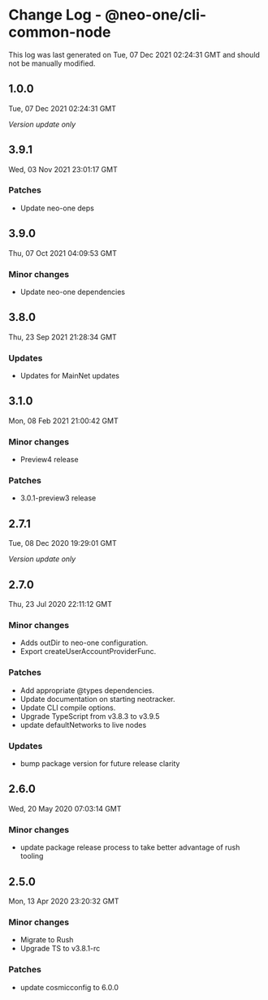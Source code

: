 # Change Log - @neo-one/cli-common-node

This log was last generated on Tue, 07 Dec 2021 02:24:31 GMT and should not be manually modified.

## 1.0.0
Tue, 07 Dec 2021 02:24:31 GMT

*Version update only*

## 3.9.1
Wed, 03 Nov 2021 23:01:17 GMT

### Patches

- Update neo-one deps

## 3.9.0
Thu, 07 Oct 2021 04:09:53 GMT

### Minor changes

- Update neo-one dependencies

## 3.8.0
Thu, 23 Sep 2021 21:28:34 GMT

### Updates

- Updates for MainNet updates

## 3.1.0
Mon, 08 Feb 2021 21:00:42 GMT

### Minor changes

- Preview4 release

### Patches

- 3.0.1-preview3 release

## 2.7.1
Tue, 08 Dec 2020 19:29:01 GMT

*Version update only*

## 2.7.0
Thu, 23 Jul 2020 22:11:12 GMT

### Minor changes

- Adds outDir to neo-one configuration.
- Export createUserAccountProviderFunc.

### Patches

- Add appropriate @types dependencies.
- Update documentation on starting neotracker.
- Update CLI compile options.
- Upgrade TypeScript from v3.8.3 to v3.9.5
- update defaultNetworks to live nodes

### Updates

- bump package version for future release clarity

## 2.6.0
Wed, 20 May 2020 07:03:14 GMT

### Minor changes

- update package release process to take better advantage of rush tooling

## 2.5.0
Mon, 13 Apr 2020 23:20:32 GMT

### Minor changes

- Migrate to Rush
- Upgrade TS to v3.8.1-rc

### Patches

- update cosmicconfig to 6.0.0

